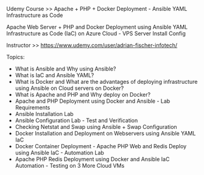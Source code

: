Udemy Course >> Apache + PHP + Docker Deployment - Ansible YAML Infrastructure as Code

Apache Web Server + PHP and Docker Deployment using Ansible YAML Infrastructure as Code (IaC) on Azure Cloud - VPS Server Install Config

Instructor >> https://www.udemy.com/user/adrian-fischer-infotech/

Topics:
- What is Ansible and Why using Ansible?
- What is IaC and Ansible YAML?
- What is Docker and What are the advantages of deploying infrastructure using Ansible on Cloud servers on Docker?
- What is Apache and PHP and Why deploy on Docker?
- Apache and PHP Deployment using Docker and Ansible - Lab Requirements
- Ansible Installation Lab
- Ansible Configuration Lab - Test and Verification
- Checking Netstat and Swap using Ansible + Swap Configuration
- Docker Installation and Deployment on Webservers using Ansible YAML IaC
- Docker Container Deployment - Apache PHP Web and Redis Deploy using Ansible IaC - Automation Lab
- Apache PHP Redis Deployment using Docker and Ansible IaC Automation - Testing on 3 More Cloud VMs
